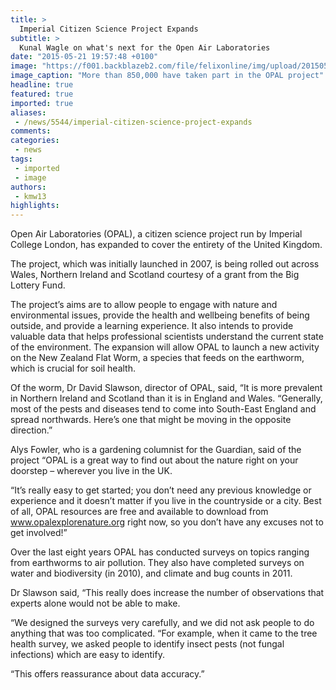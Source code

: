 ```yaml
---
title: >
  Imperial Citizen Science Project Expands
subtitle: >
  Kunal Wagle on what's next for the Open Air Laboratories
date: "2015-05-21 19:57:48 +0100"
image: "https://f001.backblazeb2.com/file/felixonline/img/upload/201505212057-kmw13-buttercup.jpg"
image_caption: "More than 850,000 have taken part in the OPAL project"
headline: true
featured: true
imported: true
aliases:
 - /news/5544/imperial-citizen-science-project-expands
comments:
categories:
 - news
tags:
 - imported
 - image
authors:
 - kmw13
highlights:
---
```


Open Air Laboratories (OPAL), a citizen science project run by Imperial College London, has expanded to cover the entirety of the United Kingdom.

The project, which was initially launched in 2007, is being rolled out across Wales, Northern Ireland and Scotland courtesy of a grant from the Big Lottery Fund.

The project’s aims are to allow people to engage with nature and environmental issues, provide the health and wellbeing benefits of being outside, and provide a learning experience. It also intends to provide valuable data that helps professional scientists understand the current state of the environment. The expansion will allow OPAL to launch a new activity on the New Zealand Flat Worm, a species that feeds on the earthworm, which is crucial for soil health.

Of the worm, Dr David Slawson, director of OPAL, said, “It is more prevalent in Northern Ireland and Scotland than it is in England and Wales. “Generally, most of the pests and diseases tend to come into South-East England and spread northwards. Here’s one that might be moving in the opposite direction.”

Alys Fowler, who is a gardening columnist for the Guardian, said of the project “OPAL is a great way to find out about the nature right on your doorstep – wherever you live in the UK.

“It’s really easy to get started; you don’t need any previous knowledge or experience and it doesn’t matter if you live in the countryside or a city. Best of all, OPAL resources are free and available to download from www.opalexplorenature.org right now, so you don’t have any excuses not to get involved!”

Over the last eight years OPAL has conducted surveys on topics ranging from earthworms to air pollution. They also have completed surveys on water and biodiversity (in 2010), and climate and bug counts in 2011.

Dr Slawson said, “This really does increase the number of observations that experts alone would not be able to make.

“We designed the surveys very carefully, and we did not ask people to do anything that was too complicated. “For example, when it came to the tree health survey, we asked people to identify insect pests (not fungal infections) which are easy to identify.

“This offers reassurance about data accuracy.”
